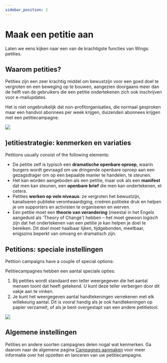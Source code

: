```yaml
---
sidebar_position: 2
---
```


# Maak een petitie aan

Laten we eens kijken naar een van de krachtigste functies van Wings: petities.

## Waarom petities?

Petities zijn een zeer krachtig middel om bewustzijn voor een goed doel te vergroten en een beweging op te bouwen, aangezien doorgaans meer dan de helft van de gebruikers die een petitie ondertekenen zich ook inschrijven voor e-mailupdates.

Het is niet ongebruikelijk dat non-profitorganisaties, die normaal gesproken maar een handvol abonnees per week krijgen, duizenden abonnees krijgen met een petitiecampagne.

![](https://screens.wings.dev/wings-petition-example-l6mxOum3PTo3HrD5Q6NsStni3ilbPKZZExWuAfYxUkfDLvPrTHp9a2gsZjM7e7hZNEQ1mrzGuJm6izN0PMjBJTQ102ubxy35SIRY.jpeg)

## )etitiestrategie: kenmerken en variaties

Petitions usually consist of the following elements:

- De petitie zelf is typisch een **dramatische openbare oproep**, waarin burgers wordt gevraagd om uw dringende openbare oproep aan een gezagsdrager om op een bepaalde manier te handelen, te steunen.
- Het kan worden aangeboden als een petitie, maar ook als een **manifest** dat men kan steunen, een **openbare brief** die men kan ondertekenen, et cetera.
- Petities **werken op vele niveaus**: ze vergroten het bewustzijn, kanaliseren publieke verontwaardiging, creëren politieke druk en helpen je om supporters en activisten te organiseren en werven.
- Een petitie moet een **theorie van verandering** (meestal in het Engels aangeduid als 'Theory of Change') hebben – het moet gewoon _logisch_ zijn dat het ondertekenen van een petitie je kan helpen je doel te bereiken. Dit doel moet haalbaar lijken, tijdgebonden, meetbaar, enigszins beperkt van omvang en dramatisch zijn.

## Petitions: speciale instellingen

Petition campaigns have a couple of special options:

Petitiecampagnes hebben een aantal speciale opties:

1. Bij petities wordt standaard een teller weergegeven die het aantal mensen toont dat heeft getekend. U kunt deze teller verbergen door dit vakje aan te vinken.
2. Je kunt het weergegeven aantal handtekeningen verrekenen met elk willekeurig aantal. Dit is vooral handig als je ook handtekeningen op papier verzamelt, of als je bent overgestapt van een andere petitietool.

![](https://screens.wings.dev/CleanShot-2020-02-23-at-22.37.37-1582493891.png)

## Algemene instellingen

Petities en andere soorten campagnes delen nogal wat kenmerken. Ga daarom naar de algemene pagina [Campagnes aanmaken](creating-campaigns) voor meer informatie over het opzetten en lanceren van uw petitiecampagne.
